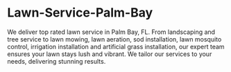 # Lawn-Service-Palm-Bay
We deliver top rated lawn service in Palm Bay, FL. From landscaping and tree service to lawn mowing, lawn aeration, sod installation, lawn mosquito control, irrigation installation and artificial grass installation, our expert team ensures your lawn stays lush and vibrant. We tailor our services to your needs, delivering stunning results.
